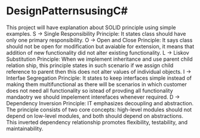 # DesignPatternsusingC#

This project will have explanation about SOLID principle using simple examples.
S -> Single Responsibility Principle: It states class should have only one primary responsibility.
O -> Open and Close Principle: It says class should not be open for modification but avaiable for extension, it means that addition of new functionality did not alter existing functionality.
L -> Liskov Substitution Principle: When we implement inheritance and use parent child relation ship, this principle states in such scenario if we assign child reference to parent then this does not alter values of individual objects.
I -> Interfae Segregation Principle: It states to keep interfaces simple instead of making them multifunctional as there will be scenarios in which customer does not need all functionality so istead of provding all functionality mandaotry we should impelement interefaces whenever required.
D -> Dependency Inversion Principle: IT emphasizes decoupling and abstraction. The principle consists of two core concepts: high-level modules should not depend on low-level modules, and both should depend on abstractions. This inverted dependency relationship promotes flexibility, testability, and maintainability.

